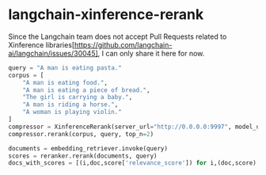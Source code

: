 # langchain-xinference-rerank

Since the Langchain team does not accept Pull Requests related to Xinference libraries[https://github.com/langchain-ai/langchain/issues/30045], I can only share it here for now.

```python
query = "A man is eating pasta."
corpus = [
    "A man is eating food.",
    "A man is eating a piece of bread.",
    "The girl is carrying a baby.",
    "A man is riding a horse.",
    "A woman is playing violin."
]
compressor = XinferenceRerank(server_url="http://0.0.0.0:9997", model_uid="bge-reranker-large")
compressor.rerank(corpus, query, top_n=2)
```

```python
documents = embedding_retriever.invoke(query)
scores = reranker.rerank(documents, query)
docs_with_scores = [(i,doc,score['relevance_score']) for i,(doc,score) in enumerate(zip(documents, scores))]
```

